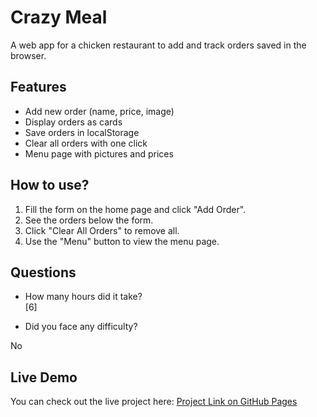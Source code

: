 # Crazy Meal

A web app for a chicken restaurant to add and track orders saved in the browser.

## Features

- Add new order (name, price, image)  
- Display orders as cards  
- Save orders in localStorage  
- Clear all orders with one click  
- Menu page with pictures and prices  

## How to use?

1. Fill the form on the home page and click "Add Order".  
2. See the orders below the form.  
3. Click "Clear All Orders" to remove all.  
4. Use the "Menu" button to view the menu page.

## Questions

- How many hours did it take?  
[6]

- Did you face any difficulty?  

No
## Live Demo
You can check out the live project here:
[Project Link on GitHub Pages](https://tasneemalmahrouq.github.io/crazy-meal/)



